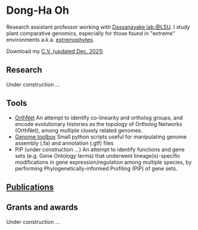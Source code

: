 # Dong-Ha Oh
Research assistant professor working with [Dassanayake lab.@LSU](https://www.lsugenomics.org/). I study plant comparative genomics, especially for those found in "extreme" environments a.k.a. [extremophytes](https://extremeplants.org/what-is-an-extremophyte/).

Download my [C.V. (updated Dec. 2021)](Dong-Ha_Oh_CV_2021Dec_full.pdf)

## Research
Under construction ...

## Tools
- [OrthNet](https://github.com/ohdongha/OrthNet)
An attempt to identify co-linearity and ortholog groups, and encode evolutionary histories as the topology of Ortholog Networks (OrthNet), among multiple closely related genomes.
- [Genome toolbox](https://github.com/ohdongha/Genome-Toolbox)
Small python scripts useful for manipulating genome assembly (.fa) and annotation (.gtf) files
- PiP (under construction ...)
An attempt to identify functions and gene sets (e.g. Gene Ontology terms) that underwent lineage(s)-specific modifications in gene expression/regulation among multiple species, by performing Phylogenetically-informed Profiling (PiP) of gene sets.

## [Publications](ohdongha_publications.md)

## Grants and awards
Under construction ...
